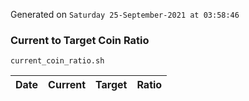 Generated on `Saturday 25-September-2021 at 03:58:46`

### Current to Target Coin Ratio
`current_coin_ratio.sh`

Date|Current|Target|Ratio
---|---|---|---
